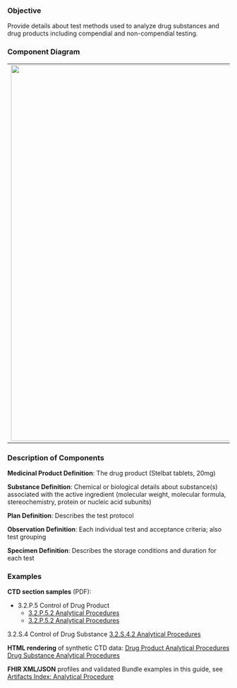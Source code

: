 ### Objective
Provide details about test methods used to analyze drug substances and drug products including compendial and non-compendial testing.

### Component Diagram
<table>
<tr><td><img src="analytical procedures.png" width="850"/></td></tr>
</table>
 
### Description of Components
**Medicinal Product Definition**: The drug product (Stelbat tablets, 20mg)

**Substance Definition**: Chemical or biological details about substance(s) associated with the active ingredient (molecular weight, molecular formula, stereochemistry, protein or nucleic acid subunits)

**Plan Definition**: Describes the test protocol

**Observation Definition**: Each individual test and acceptance criteria; also test grouping

**Specimen Definition**: Describes the storage conditions and duration for each test

### Examples
**CTD section samples** (PDF):
- 3.2.P.5 Control of Drug Product
    - <a href="https://github.com/HL7/uv-dx-pq/raw/master/input/examples-pdf/3.2.P.5.2_Analytical_Procedures-G1113-Assay-ID-Deg-Sample-Prep.pdf ">3.2.P.5.2 Analytical Procedures</a>
    - [3.2.P.5.2 Analytical Procedures](examples-pdf/3.2.P.5.2_Analytical_Procedures-G1113-Assay-ID-Deg-Sample-Prep.pdf)

3.2.S.4 Control of Drug Substance
<a href="https://github.com/HL7/uv-dx-pq/raw/master/input/examples-pdf/3.2.S.4.2_Analytical_Procedures-G1112-PSD-Method.pdf ">3.2.S.4.2 Analytical Procedures</a>


**HTML rendering** of synthetic CTD data:
<a href="anal_proc_rend_p.html">Drug Product Analytical Procedures</a>
<a href="anal_proc_rend_s.html">Drug Substance Analytical Procedures</a>

**FHIR XML/JSON** profiles and validated Bundle examples in this guide, see [Artifacts Index: Analytical Procedure](artifacts.html#analytical-procedures)
